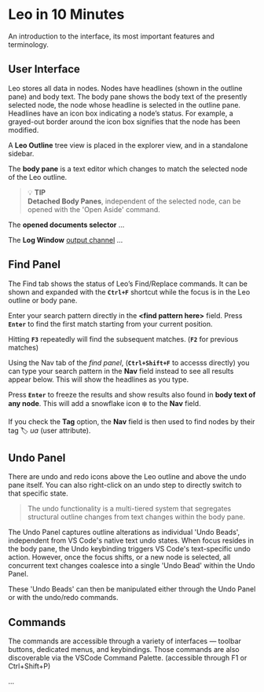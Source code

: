 # Leo in 10 Minutes

An introduction to the interface, its most important features and terminology.

## User Interface

Leo stores all data in nodes. Nodes have headlines (shown in the outline pane) and body text. The body pane shows the body text of the presently selected node, the node whose headline is selected in the outline pane. Headlines have an icon box indicating a node’s status. For example, a grayed-out border around the icon box signifies that the node has been modified.

A **Leo Outline** tree view is placed in the explorer view, and in a standalone sidebar.

The **body pane** is a text editor which changes to match the selected node of the Leo outline.

> 💡 **TIP**\
> **Detached Body Panes**, independent of the selected node, can be opened with the 'Open Aside' command.

The **opened documents selector** ...

The **Log Window** [output channel](https://code.visualstudio.com/api/extension-capabilities/common-capabilities#output-channel) ...

## Find Panel

The Find tab shows the status of Leo’s Find/Replace commands. It can be shown and expanded with the **`Ctrl+F`** shortcut while the focus is in the Leo outline or body pane.

Enter your search pattern directly in the **\<find pattern here\>** field. Press **`Enter`** to find the first match starting from your current position.

Hitting **`F3`** repeatedly will find the subsequent matches. (**`F2`** for previous matches)

Using the Nav tab of the _find panel_, (**`Ctrl+Shift+F`** to accesss directly) you can type your search pattern in the **Nav** field instead to see all results appear below. This will show the headlines as you type.

Press **`Enter`** to freeze the results and show results also found in **body text of any node**. This will add a snowflake icon ❄️ to the **Nav** field.

If you check the **Tag** option, the **Nav** field is then used to find nodes by their tag 🏷 _ua_ (user attribute).

## Undo Panel

There are undo and redo icons above the Leo outline and above the undo pane itself. You can also right-click on an undo step to directly switch to that specific state.

> The undo functionality is a multi-tiered system that segregates structural outline changes from text changes within the body pane. 

The Undo Panel captures outline alterations as individual 'Undo Beads', independent from VS Code's native text undo states. When focus resides in the body pane, the Undo keybinding triggers VS Code's text-specific undo action. However, once the focus shifts, or a new node is selected, all concurrent text changes coalesce into a single 'Undo Bead' within the Undo Panel. 

These 'Undo Beads' can then be manipulated either through the Undo Panel or with the undo/redo commands. 

## Commands

The commands are accessible through a variety of interfaces — toolbar buttons, dedicated menus, and keybindings. Those commands are also discoverable via the VSCode Command Palette. (accessible through F1 or Ctrl+Shift+P)

...